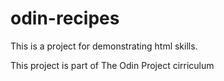 # odin-recipes

This is a project for demonstrating html skills.

This project is part of The Odin Project cirriculum